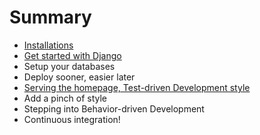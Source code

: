 # Summary

* [Installations](installations.md)
* [Get started with Django](get-started-with-django.md)
* Setup your databases
* Deploy sooner, easier later
* [Serving the homepage, Test-driven Development style](serving-homepage-tdd.md)
* Add a pinch of style
* Stepping into Behavior-driven Development
* Continuous integration!
